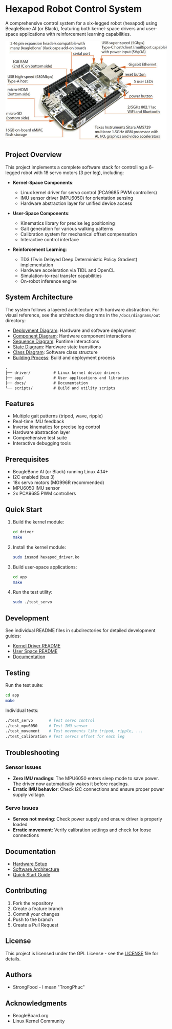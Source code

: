 # Hexapod Robot Control System

A comprehensive control system for a six-legged robot (hexapod) using BeagleBone AI (or Black), featuring both kernel-space drivers and user-space applications with reinforcement learning capabilities.

![Hexapod Robot](resource/overview.jpg)

## Project Overview

This project implements a complete software stack for controlling a 6-legged robot with 18 servo motors (3 per leg), including:

- **Kernel-Space Components**:
  - Linux kernel driver for servo control (PCA9685 PWM controllers)
  - IMU sensor driver (MPU6050) for orientation sensing
  - Hardware abstraction layer for unified device access
  
- **User-Space Components**: 
  - Kinematics library for precise leg positioning
  - Gait generation for various walking patterns
  - Calibration system for mechanical offset compensation
  - Interactive control interface

- **Reinforcement Learning**:
  - TD3 (Twin Delayed Deep Deterministic Policy Gradient) implementation
  - Hardware acceleration via TIDL and OpenCL
  - Simulation-to-real transfer capabilities
  - On-robot inference engine

## System Architecture

The system follows a layered architecture with hardware abstraction. For visual reference, see the architecture diagrams in the `/docs/diagrams/out` directory:

- [Deployment Diagram](docs/diagrams/out/deployment.png): Hardware and software deployment
- [Component Diagram](docs/diagrams/out/component.png): Hardware component interactions
- [Sequence Diagram](docs/diagrams/out/sequence.png): Runtime interactions
- [State Diagram](docs/diagrams/out/state.png): Hardware state transitions
- [Class Diagram](docs/diagrams/out/class.png): Software class structure
- [Building Process](docs/diagrams/out/building.png): Build and deployment process

```
.
├── driver/          # Linux kernel device drivers
├── app/             # User applications and libraries
├── docs/            # Documentation
└── scripts/         # Build and utility scripts
```

## Features

- Multiple gait patterns (tripod, wave, ripple)
- Real-time IMU feedback
- Inverse kinematics for precise leg control
- Hardware abstraction layer
- Comprehensive test suite
- Interactive debugging tools

## Prerequisites

- BeagleBone AI (or Black) running Linux 4.14+
- I2C enabled (bus 3)
- 18x servo motors (MG996R recommended)
- MPU6050 IMU sensor
- 2x PCA9685 PWM controllers

## Quick Start

1. Build the kernel module:
   ```bash
   cd driver
   make
   ```

2. Install the kernel module:
   ```bash
   sudo insmod hexapod_driver.ko
   ```

3. Build user-space applications:
   ```bash
   cd app
   make
   ```

4. Run the test utility:
   ```bash
   sudo ./test_servo
   ```

## Development

See individual README files in subdirectories for detailed development guides:
- [Kernel Driver README](driver/README.md)
- [User Space README](app/README.md)
- [Documentation](docs/README.md)

## Testing

Run the test suite:
```bash
cd app
make
```

Individual tests:
```bash
./test_servo       # Test servo control
./test_mpu6050     # Test IMU sensor
./test_movement    # Test movements like tripod, ripple, ...
./test_calibration # Test servos offset for each leg
```

## Troubleshooting

### Sensor Issues
- **Zero IMU readings**: The MPU6050 enters sleep mode to save power. The driver now automatically wakes it before readings.
- **Erratic IMU behavior**: Check I2C connections and ensure proper power supply voltage.

### Servo Issues
- **Servos not moving**: Check power supply and ensure driver is properly loaded
- **Erratic movement**: Verify calibration settings and check for loose connections

## Documentation

- [Hardware Setup](docs/hardware.md)
- [Software Architecture](docs/architecture.md)
- [Quick Start Guide](docs/quickstart.md)

## Contributing

1. Fork the repository
2. Create a feature branch
3. Commit your changes
4. Push to the branch
5. Create a Pull Request

## License

This project is licensed under the GPL License - see the [LICENSE](LICENSE) file for details.

## Authors

- StrongFood - I mean "TrongPhuc"

## Acknowledgments

- BeagleBoard.org
- Linux Kernel Community